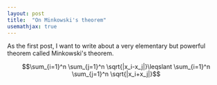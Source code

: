 ```yaml
---
layout: post
title:  "On Minkowski's theorem"
usemathjax: true
---
```


As the first post, I want to write about a very elementary but powerful theorem
called Minkowski's theorem. 

$$\sum_{i=1}^n \sum_{j=1}^n \sqrt{|x_i-x_j|}\leqslant \sum_{i=1}^n \sum_{j=1}^n \sqrt{|x_i+x_j|}$$